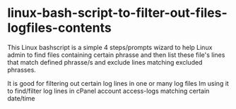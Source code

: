 # linux-bash-script-to-filter-out-files-logfiles-contents
This Linux bashscript is a simple 4 steps/prompts wizard to help Linux admin to find files containing certain phrasse and then list these file's lines that match defined phrasse/s and exclude lines matching excluded phrasses.

It is good for filtering out certain log lines in one or many log files
Im using it to find/filter log lines in cPanel account access-logs matching certain date/time
